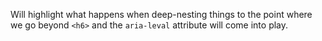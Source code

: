 Will highlight what happens when deep-nesting things to the point where we go beyond `<h6>` and the `aria-leval` attribute will come into play.

